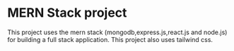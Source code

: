 # MERN Stack project
This project uses the mern stack (mongodb,express.js,react.js and node.js) for building a full stack application. This project also uses tailwind css.
